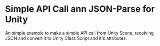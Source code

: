 # Simple API Call ann JSON-Parse for Unity
An simple example to make a simple API call from Unity Scene, receiving JSON and convert it to Unity Class Script and it's attributes.
